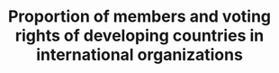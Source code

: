 ---
title: >-
  Proportion  of  members  and  voting  rights  of  developing  countries  in  international  organizations
permalink: /10-6-1/
sdg_goal: 10
layout: indicator
indicator: 10.6.1
indicator_variable: null
graph: null
graph_type_description: null
graph_status_notes: null
variable_description: null
variable_notes: null
un_designated_tier: '1'
un_custodial_agency: DESA/FFDO
target_id: '10.6'
has_metadata: true
rationale_interpretation: >-
  The  UN  is  based  on  a  principle  of  sovereign  equality  of  all  its  Member  States  (Article  2,  UN  Charter).  Voting  rights  in  international  organizations,  particularly  those  under  the  auspices  of  the  UN  system,  should  respect  this  principle.  This  indicator  aims  to  measure  the  degree  to  which  States  enjoy  equal  representation  in  international  organizations.
goal_meta_link: 'http://unstats.un.org/sdgs/files/metadata-compilation/Metadata-Goal-10.pdf'
goal_meta_link_page: 8
indicator_name: >-
  Proportion  of  members  and  voting  rights  of  developing  countries  in  international  organizations
target: >-
  Ensure  enhanced  representation  and  voice  for  developing  countries  in  decision-making  in  global  international  economic  and  financial  institutions  in  order  to  deliver  more  effective,  credible,  accountable  and  legitimate  institutio
source_title: null
source_notes: null
published: true
comments_and_limitations: Under  review.  
indicator_definition: >-
  The  indicator  is  computed  as  the  number  of  voting  rights  allocated  to  developing  countries,  divided  by  the  total  number  of  voting  rights  in  international  organizations,  multiplied  by  100.
---